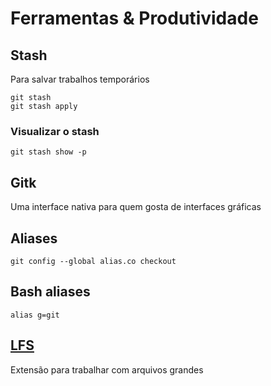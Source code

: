 Ferramentas & Produtividade
===========================

Stash
-----

Para salvar trabalhos temporários

```
git stash
git stash apply

```

### Visualizar o stash

```
git stash show -p

```

Gitk
----

Uma interface nativa para quem gosta de interfaces gráficas

Aliases
-------

```
git config --global alias.co checkout

```

Bash aliases
------------

```
alias g=git

```

[LFS](https://git-lfs.github.com/)
---

Extensão para trabalhar com arquivos grandes
